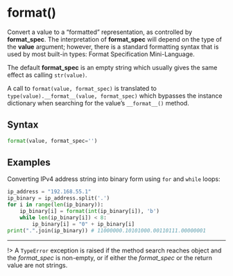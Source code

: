 # format()
Convert a value to a “formatted” representation, as controlled by **format_spec**. The interpretation of **format_spec** will depend on the type of the **value** argument; however, there is a standard formatting syntax that is used by most built-in types: Format Specification Mini-Language.

The default **format_spec** is an empty string which usually gives the same effect as calling `str(value)`.

A call to `format(value, format_spec)` is translated to `type(value).__format__(value, format_spec)` which bypasses the instance dictionary when searching for the value’s `__format__()` method.

## Syntax
```python
format(value, format_spec='')
```

## Examples
Converting IPv4 address string into binary form using `for` and `while` loops:
```python
ip_address = "192.168.55.1"
ip_binary = ip_address.split('.')
for i in range(len(ip_binary)):
    ip_binary[i] = format(int(ip_binary[i]), 'b')
    while len(ip_binary[i]) < 8:
        ip_binary[i] = "0" + ip_binary[i]
print(".".join(ip_binary)) # 11000000.10101000.00110111.00000001
```
---
!> A `TypeError` exception is raised if the method search reaches object and the *format_spec* is non-empty, or if either the *format_spec* or the return value are not strings.